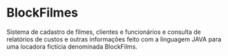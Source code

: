 # BlockFilmes
Sistema de cadastro de filmes, clientes e funcionários e consulta de relatórios de custos e outras informações feito com a linguagem JAVA para uma locadora fictícia denominada BlockFilms.
